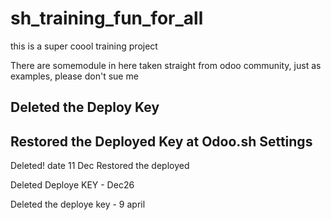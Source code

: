 # sh_training_fun_for_all
this is a super coool training project 

There are somemodule in here taken straight from odoo community, just as examples, please don't sue me


Deleted the Deploy Key
--
Restored the Deployed Key at Odoo.sh Settings
--
Deleted! date 11 Dec
Restored the deployed

Deleted Deploye KEY - Dec26

Deleted the deploye key - 9 april

